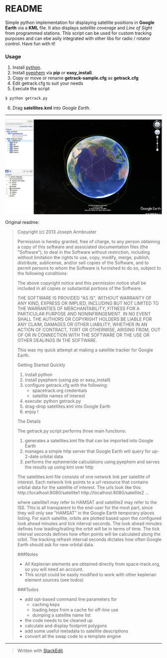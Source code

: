 # README

Simple python implementation for displaying satellite positions in **Google Earth** via a **KML** file. It also displays *satellite coverage* and *Line of Sight* from programmed stations.  This script can be used for custom tracking purposes and can ebe asily integrated with other libs for radio / rotator control.  Have fun with it!

### Usage

 1. Install [python](https://www.python.org/).
 2. Install [pyephem](http://rhodesmill.org/pyephem/) via **pip** or **easy_install**.
 3. Copy or move or rename **getrack-sample.cfg** as **getrack.cfg**
 4. Edit getrack.cfg to suit your needs
 5. Execute the script

  ```sh
  $ python getrack.py
  ```
 6. Drag **satellites.kml** into *Google Earth*.

----------

![alt text](https://github.com/josepharmbruster/ge-satellite-tracker/blob/master/images/screenshot_1.png?raw=true)

Original readme:
> Copyright (c) 2013 Joseph Armbruster
> 
> Permission is hereby granted, free of charge, to any person obtaining a copy of this software and associated documentation files (the "Software"), to deal in the Software without restriction, including without limitation the rights to use, copy, modify, merge, publish, distribute, sublicense, and/or sell copies of the Software, and to permit persons to whom the Software is furnished to do so, subject to the following conditions:
> 
> The above copyright notice and this permission notice shall be included in all copies or substantial portions of the Software.
> 
> THE SOFTWARE IS PROVIDED "AS IS", WITHOUT WARRANTY OF ANY KIND, EXPRESS OR IMPLIED, INCLUDING BUT NOT LIMITED TO THE WARRANTIES OF MERCHANTABILITY, FITNESS FOR A PARTICULAR PURPOSE AND NONINFRINGEMENT. IN NO EVENT SHALL THE AUTHORS OR COPYRIGHT HOLDERS BE LIABLE FOR ANY CLAIM, DAMAGES OR OTHER LIABILITY, WHETHER IN AN ACTION OF CONTRACT, TORT OR OTHERWISE, ARISING FROM, OUT OF OR IN CONNECTION WITH THE SOFTWARE OR THE USE OR OTHER DEALINGS IN THE SOFTWARE.
> 
> This was my quick attempt at making a satellite tracker for Google Earth.
> 
> Getting Started Quickly
> 
> 1. install python
> 2. install pyephem (using pip or easy_install)
> 3. configure getrack.cfg with the following:
>    * spacetrack.org credentials
>    * satellite names of interest
> 4. execute: python getrack.py
> 5. drag-drop satellites.kml into Google Earth
> 6. enjoy !
> 
> The Details
> 
> The getrack.py script performs three main functions:
> 1. generates a satellites.kml file that can be imported into Google Earth 
> 2. manages a simple http server that Google Earth will query for up-2-date orbital data
> 3. performs the ephemeride calculations using pyephem and serves the results up using kml over http
> 
> The satellites.kml file consists of one network link per satellite of interest.  Each network
> link points to a url resource that contains orbital data for the satellite of interest.  The urls
> look like this:
> http://localhost:8080/satellite1
> http://localhost:8080/satellite2
> ...
> 
> where satellite1 may refer to HAMSAT and satellite2 may refer to the ISS.
> This is all transparent to the end-user for the most part, since they will only see "HAMSAT" in the Google Earth temporary places listing.
> For each satellite, orbits are plotted based upon the configured look ahead minutes and tick interval seconds.
> The look ahead minutes defines how leading/trailing the orbit will be in terms of time.
> The tick interval seconds defines how often points will be calculated along the orbit.
> The tracking refresh interval seconds dictates how often Google Earth should ask for new orbital data.
> 
> ###Notes
> - All Keplerian elements are obtained directly from space-track.org, so you will need an account.
> - This script could be easily modified to work with other keplerian element sources (see todos)
> 
> ###Todos
> - add opt-based command line parameters for
>   * caching keps
>   * loading keps from a cache for off-line use
>   * dumping a satellite name list
> - the code needs to be cleaned up
> - calculate and display footprint polygons
> - add some useful metadata to satellite descriptions
> - convert all the swap code to a template engine


----------


> Written with [StackEdit](https://stackedit.io/).
